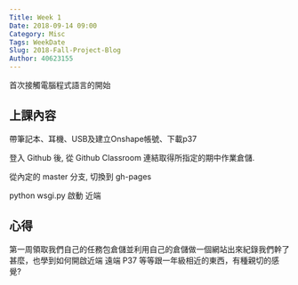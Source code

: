 ```yaml
---
Title: Week 1 
Date: 2018-09-14 09:00
Category: Misc
Tags: WeekDate
Slug: 2018-Fall-Project-Blog
Author: 40623155
---
```


首次接觸電腦程式語言的開始

<!-- PELICAN_END_SUMMARY -->

上課內容
----

帶筆記本、耳機、USB及建立Onshape帳號、下載p37

登入 Github 後, 從 Github Classroom 連結取得所指定的期中作業倉儲.

從內定的 master 分支, 切換到 gh-pages

python wsgi.py 啟動 近端

心得
----

第一周領取我們自己的任務包倉儲並利用自己的倉儲做一個網站出來紀錄我們幹了甚麼，也學到如何開啟近端 遠端 P37 等等跟一年級相近的東西，有種親切的感覺?


